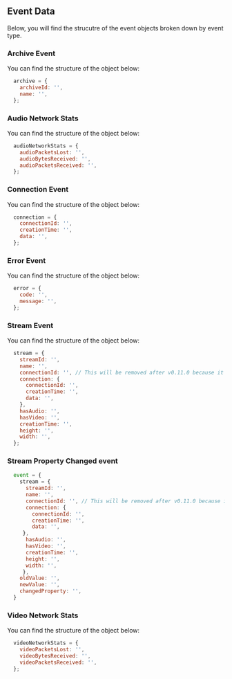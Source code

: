 ## Event Data

Below, you will find the strucutre of the event objects broken down by event type.

### Archive Event

You can find the structure of the object below: 

```javascript
  archive = {
    archiveId: '',
    name: '',
  };
```

### Audio Network Stats

You can find the structure of the object below:

```javascript
  audioNetworkStats = {
    audioPacketsLost: '',
    audioBytesReceived: '',
    audioPacketsReceived: '',
  };
```

### Connection Event

You can find the structure of the object below: 

```javascript
  connection = {
    connectionId: '',
    creationTime: '',
    data: '',
  };
```

### Error Event
You can find the structure of the object below: 

```javascript
  error = {
    code: '',
    message: '',
  };
```

### Stream Event

You can find the structure of the object below: 

```javascript
  stream = {
    streamId: '',
    name: '',
    connectionId: '', // This will be removed after v0.11.0 because it's exposed via the connection object
    connection: {
      connectionId: '',
      creationTime: '',
      data: '',
    },
    hasAudio: '',
    hasVideo: '',
    creationTime: '',
    height: '',
    width: '',
  };
```

### Stream Property Changed event

```javascript
  event = {
    stream = {
      streamId: '',
      name: '',
      connectionId: '', // This will be removed after v0.11.0 because it's exposed via the connection object
      connection: {
        connectionId: '',
        creationTime: '',
        data: '',
     },
      hasAudio: '',
      hasVideo: '',
      creationTime: '',
      height: '',
      width: '',
     },
    oldValue: '',
    newValue: '',
    changedProperty: '',
  }
```

### Video Network Stats
You can find the structure of the object below:

```javascript
  videoNetworkStats = {
    videoPacketsLost: '',
    videoBytesReceived: '',
    videoPacketsReceived: '',
  };
```